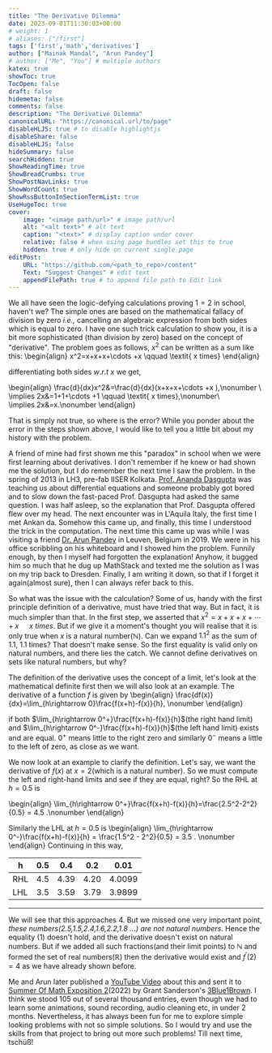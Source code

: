 ```yaml
---
title: "The Derivative Dilemma"
date: 2023-09-01T11:30:03+00:00
# weight: 1
# aliases: ["/first"]
tags: ['first','math','derivatives']
author: ["Mainak Mandal", "Arun Pandey"]
# author: ["Me", "You"] # multiple authors
katex: true
showToc: true
TocOpen: false
draft: false
hidemeta: false
comments: false
description: "The Derivative Dilemma"
canonicalURL: "https://canonical.url/to/page"
disableHLJS: true # to disable highlightjs
disableShare: false
disableHLJS: false
hideSummary: false
searchHidden: true
ShowReadingTime: true
ShowBreadCrumbs: true
ShowPostNavLinks: true
ShowWordCount: true
ShowRssButtonInSectionTermList: true
UseHugoToc: true
cover:
    image: "<image path/url>" # image path/url
    alt: "<alt text>" # alt text
    caption: "<text>" # display caption under cover
    relative: false # when using page bundles set this to true
    hidden: true # only hide on current single page
editPost:
    URL: "https://github.com/<path_to_repo>/content"
    Text: "Suggest Changes" # edit text
    appendFilePath: true # to append file path to Edit link
---
```

We all have seen the logic-defying calculations proving $1=2$ in school, haven't we? The simple ones are based on the mathematical fallacy of division by zero _i.e.,_ cancelling an algebraic expression from both sides which is equal to zero. I have one such trick calculation to show you, it is a bit more sophisticated (than division by zero) based on the concept of "derivative". The problem goes as follows, $x^2$ can be written as a sum like this:
\begin{align} 
x^2=x+x+x+\cdots +x \qquad \textit{    x times}
\end{align}

differentiating both sides $w.r.t$ $x$ we get,

\begin{align}
\frac{d}{dx}x^2&=\frac{d}{dx}(x+x+x+\cdots +x ),\\nonumber \\\
\implies 2x&=1+1+\cdots +1 \qquad \textit{ x times},\\nonumber\\\
\implies 2x&=x.\\nonumber
\end{align}

That is simply not true, so where is the error? While you ponder about the error in the steps shown above, I would like to tell you a little bit about my history with the problem.

A friend of mine had first shown me this "paradox" in school when we were first learning about derivatives. I don't remember if he knew or had shown me the solution, but I do remember the next time I saw the problem. In the spring of 2013 in LH3, pre-fab IISER Kolkata. [Prof. Ananda Dasgupta](https://www.iiserkol.ac.in/web/en/people/faculty/dps/adg/) was teaching us about differential equations and someone probably got bored and to slow down the fast-paced Prof. Dasgupta had asked the same question. I was half asleep, so the explanation that Prof. Dasgupta offered flew over my head. The next encounter was in L'Aquila Italy, the first time I met Ankan da. Somehow this came up, and finally, this time I understood the trick in the computation. The next time this came up was while I was visiting a friend [Dr. Arun Pandey](https://github.com/MrPandey01) in Leuven, Belgium in 2019. We were in his office scribbling on his whiteboard and I showed him the problem. Funnily enough, by then I myself had forgotten the explanation! Anyhow, it bugged him so much that he dug up MathStack and texted me the solution as I was on my trip back to Dresden. Finally, I am writing it down, so that if I forget it again(almost sure), then I can always refer back to this.

So what was the issue with the calculation? Some of us, handy with the first principle definition of a derivative, must have tried that way. But in fact, it is much simpler than that. In the first step, we asserted that $x^2=x+x+x+\cdots +x \quad \textit{ x times}$. But if we give it a moment's thought you will realise that it is only true when $x$ is a natural number($\mathbb{N}$). Can we expand $1.1^2$ as the sum of $1.1$, $1.1$ times? That doesn't make sense. So the first equality is valid only on natural numbers, and there lies the catch. We cannot define derivatives on sets like natural numbers, but why?  

The definition of the derivative uses the concept of a limit, let's look at the mathematical definite first then we will also look at an example. The derivative of a function $f$ is given by 
\begin{align}
\frac{df(x)}{dx}=\lim_{h\rightarrow 0}\frac{f(x+h)-f(x)}{h}, \nonumber
\end{align}

if both $\lim_{h\rightarrow 0^+}\frac{f(x+h)-f(x)}{h}$(the right hand limit) and $\lim_{h\rightarrow 0^-}\frac{f(x+h)-f(x)}{h}$(the left hand limit) exists and are equal. $0^+$  means little to the right zero and similarly $0^{-}$ means a little to the left of zero, as close as we want. 

We now look at an example to clarify the definition. Let's say, we want the derivative of $f(x)$ at $x=2$(which is a natural number). So we must compute the left and right-hand limits and see if they are equal, right? So the RHL at $h=0.5$ is 

\begin{align}
\lim_{h\rightarrow 0^+}\frac{f(x+h)-f(x)}{h}=\frac{2.5^2-2^2}{0.5} = 4.5 .\nonumber
\end{align}

Similarly the LHL at $h =0.5$ is
\begin{align}
\lim_{h\rightarrow 0^-}\frac{f(x+h)-f(x)}{h} = \frac{1.5^2 - 2^2}{0.5} =   3.5 . \nonumber
\end{align}
Continuing in this way,

|h  | 0.5| 0.4 | 0.2 | 0.01   |
|---|----|-----|-----|--------|
|RHL| 4.5|4.39 | 4.20| 4.0099 |
|LHL| 3.5|3.59 | 3.79| 3.9899 |
------------------------------
We will see that this approaches 4. But we missed one very important point, _these numbers(2.5,1.5,2.4,1.6,2.2,1.8 ...) are not natural numbers._ Hence the equality (1) doesn't hold, and the derivative doesn't exist on natural numbers. But if we added all such fractions(and their limit points) to $\mathbb{N}$ and formed the set of real numbers($\mathbb{R}$) then the derivative would exist and $f^{\prime}(2)=4$ as we have already shown before. 

Me and Arun later published a [YouTube Video](https://www.youtube.com/watch?v=jrNnyHzv1H0) about this and sent it to [Summer Of Math Exposition 2](https://www.3blue1brown.com/blog/some2)(2022) by Grant Sanderson's [3Blue1Brown](https://www.3blue1brown.com/). I think we stood 105 out of several thousand entries, even though we had to learn some animations, sound recording, audio cleaning etc, in under 2 months. Nevertheless, it has always been fun for me to explore simple looking problems with not so simple solutions. So I would try and use the skills from that project to bring out more such problems! Till next time, tschüß!
